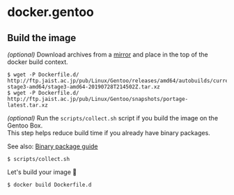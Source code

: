 # docker.gentoo

## Build the image

_(optional)_ Download archives from a [mirror](https://www.gentoo.org/downloads/mirrors/) and place in the top of the docker build context.

```shellsession
$ wget -P Dockerfile.d/ http://ftp.jaist.ac.jp/pub/Linux/Gentoo/releases/amd64/autobuilds/current-stage3-amd64/stage3-amd64-20190728T214502Z.tar.xz
$ wget -P Dockerfile.d/ http://ftp.jaist.ac.jp/pub/Linux/Gentoo/snapshots/portage-latest.tar.xz
```

_(optional)_ Run the `scripts/collect.sh` script if you build the image on the Gentoo Box.  
This step helps reduce build time if you already have binary packages.

See also: [Binary package guide](https://wiki.gentoo.org/wiki/Binary_package_guide)

```shellsession
$ scripts/collect.sh
```

Let's build your image :whale:

```shellsession
$ docker build Dockerfile.d
```
